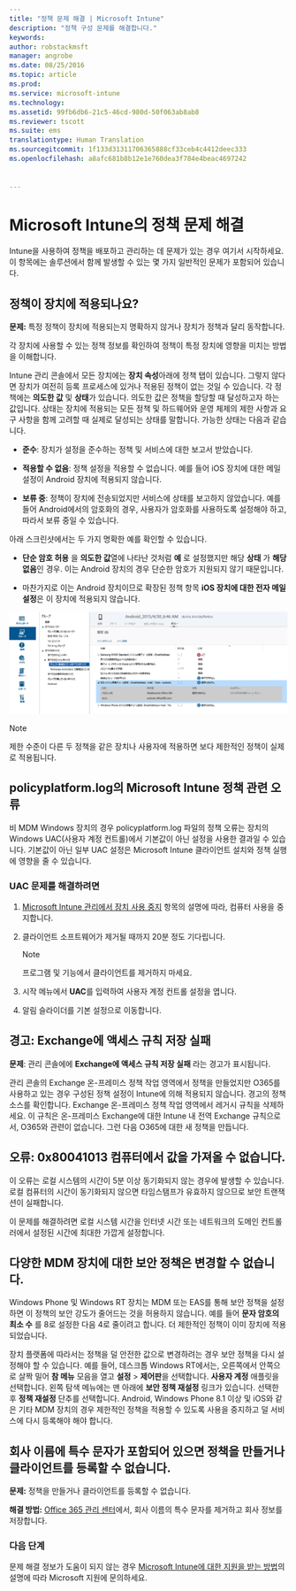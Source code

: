 ```yaml
---
title: "정책 문제 해결 | Microsoft Intune"
description: "정책 구성 문제를 해결합니다."
keywords: 
author: robstackmsft
manager: angrobe
ms.date: 08/25/2016
ms.topic: article
ms.prod: 
ms.service: microsoft-intune
ms.technology: 
ms.assetid: 99fb6db6-21c5-46cd-980d-50f063ab8ab8
ms.reviewer: tscott
ms.suite: ems
translationtype: Human Translation
ms.sourcegitcommit: 1f133d31311706365888cf33ceb4c4412deec333
ms.openlocfilehash: a8afc681b8b12e1e760dea3f784e4beac4697242


---
```


# Microsoft Intune의 정책 문제 해결

Intune을 사용하여 정책을 배포하고 관리하는 데 문제가 있는 경우 여기서 시작하세요. 이 항목에는 솔루션에서 함께 발생할 수 있는 몇 가지 일반적인 문제가 포함되어 있습니다.

## 정책이 장치에 적용되나요?
**문제:** 특정 정책이 장치에 적용되는지 명확하지 않거나 장치가 정책과 달리 동작합니다.

각 장치에 사용할 수 있는 정책 정보를 확인하여 정책이 특정 장치에 영향을 미치는 방법을 이해합니다.

Intune 관리 콘솔에서 모든 장치에는 **장치 속성**아래에 정책 탭이 있습니다. 그렇지 않다면 장치가 여전히 등록 프로세스에 있거나 적용된 정책이 없는 것일 수 있습니다. 각 정책에는 **의도한 값** 및 **상태**가 있습니다. 의도한 값은 정책을 할당할 때 달성하고자 하는 값입니다. 상태는 장치에 적용되는 모든 정책 및 하드웨어와 운영 체제의 제한 사항과 요구 사항을 함께 고려할 때 실제로 달성되는 상태를 말합니다. 가능한 상태는 다음과 같습니다.

-   **준수**: 장치가 설정을 준수하는 정책 및 서비스에 대한 보고서 받았습니다.

-   **적용할 수 없음**: 정책 설정을 적용할 수 없습니다. 예를 들어 iOS 장치에 대한 메일 설정이 Android 장치에 적용되지 않습니다.

-   **보류 중**: 정책이 장치에 전송되었지만 서비스에 상태를 보고하지 않았습니다. 예를 들어 Android에서의 암호화의 경우, 사용자가 암호화를 사용하도록 설정해야 하고, 따라서 보류 중일 수 있습니다.

아래 스크린샷에서는 두 가지 명확한 예를 확인할 수 있습니다.

-   **단순 암호 허용** 을 **의도한 값**열에 나타난 것처럼 **예** 로 설정했지만 해당 **상태** 가 **해당 없음**인 경우. 이는 Android 장치의 경우 단순한 암호가 지원되지 않기 때문입니다.

-   마찬가지로 이는 Android 장치이므로 확장된 정책 항목 **iOS 장치에 대한 전자 메일 설정**은 이 장치에 적용되지 않습니다.

![Intune 장치 정책](../media/Intune-Device-Policy-v.2.jpg)

> [!NOTE]
> 제한 수준이 다른 두 정책을 같은 장치나 사용자에 적용하면 보다 제한적인 정책이 실제로 적용됩니다.

## policyplatform.log의 Microsoft Intune 정책 관련 오류
비 MDM Windows 장치의 경우 policyplatform.log 파일의 정책 오류는 장치의 Windows UAC(사용자 계정 컨트롤)에서 기본값이 아닌 설정을 사용한 결과일 수 있습니다. 기본값이 아닌 일부 UAC 설정은 Microsoft Intune 클라이언트 설치와 정책 실행에 영향을 줄 수 있습니다.

### UAC 문제를 해결하려면

1.  [Microsoft Intune 관리에서 장치 사용 중지](/intune/deploy-use/retire-devices-from-microsoft-intune-management) 항목의 설명에 따라, 컴퓨터 사용을 중지합니다.

2.  클라이언트 소프트웨어가 제거될 때까지 20분 정도 기다립니다.

    > [!NOTE]
    > 프로그램 및 기능에서 클라이언트를 제거하지 마세요.

3.  시작 메뉴에서 **UAC**를 입력하여 사용자 계정 컨트롤 설정을 엽니다.

4.  알림 슬라이더를 기본 설정으로 이동합니다.


## 경고: Exchange에 액세스 규칙 저장 실패
**문제**: 관리 콘솔에에 **Exchange에 액세스 규칙 저장 실패**  라는 경고가 표시됩니다.

관리 콘솔의 Exchange 온-프레미스 정책 작업 영역에서 정책을 만들었지만 O365를 사용하고 있는 경우 구성된 정책 설정이 Intune에 의해 적용되지 않습니다. 경고의 정책 소스를 확인합니다.  Exchange 온-프레미스 정책 작업 영역에서 레거시 규칙을 삭제하세요. 이 규칙은 온-프레미스 Exchange에 대한 Intune 내 전역 Exchange 규칙으로서, O365와 관련이 없습니다. 그런 다음 O365에 대한 새 정책을 만듭니다.

## 오류: 0x80041013 컴퓨터에서 값을 가져올 수 없습니다.
이 오류는 로컬 시스템의 시간이 5분 이상 동기화되지 않는 경우에 발생할 수 있습니다. 로컬 컴퓨터의 시간이 동기화되지 않으면 타임스탬프가 유효하지 않으므로 보안 트랜잭션이 실패합니다.

이 문제를 해결하려면 로컬 시스템 시간을 인터넷 시간 또는 네트워크의 도메인 컨트롤러에서 설정된 시간에 최대한 가깝게 설정합니다.

## 다양한 MDM 장치에 대한 보안 정책은 변경할 수 없습니다.
Windows Phone 및 Windows RT 장치는 MDM 또는 EAS를 통해 보안 정책을 설정하면 이 정책의 보안 강도가 줄어드는 것을 허용하지 않습니다. 예를 들어 **문자 암호의 최소 수** 를 8로 설정한 다음 4로 줄이려고 합니다. 더 제한적인 정책이 이미 장치에 적용되었습니다.

장치 플랫폼에 따라서는 정책을 덜 안전한 값으로 변경하려는 경우 보안 정책을 다시 설정해야 할 수 있습니다.
예를 들어, 데스크톱 Windows RT에서는, 오른쪽에서 안쪽으로 살짝 밀어 **참 메뉴** 모음을 열고 **설정** &gt; **제어판**을 선택합니다.  **사용자 계정** 애플릿을 선택합니다.
왼쪽 탐색 메뉴에는 맨 아래에 **보안 정책 재설정** 링크가 있습니다. 선택한 후 **정책 재설정** 단추를 선택합니다.
Android, Windows Phone 8.1 이상 및 iOS와 같은 기타 MDM 장치의 경우 제한적인 정책을 적용할 수 있도록 사용을 중지하고 덜 서비스에 다시 등록해야 해야 합니다.

## 회사 이름에 특수 문자가 포함되어 있으면 정책을 만들거나 클라이언트를 등록할 수 없습니다.
**문제:** 정책을 만들거나 클라이언트를 등록할 수 없습니다.

**해결 방법:** [Office 365 관리 센터](https://portal.office.com/)에서, 회사 이름의 특수 문자를 제거하고 회사 정보를 저장합니다.

### 다음 단계
문제 해결 정보가 도움이 되지 않는 경우 [Microsoft Intune에 대한 지원을 받는 방법](how-to-get-support-for-microsoft-intune.md)의 설명에 따라 Microsoft 지원에 문의하세요.



<!--HONumber=Aug16_HO4-->


